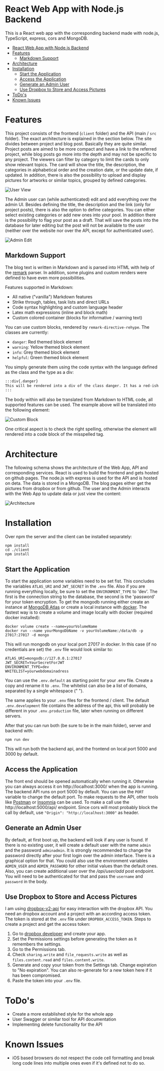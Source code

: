# React Web App with Node.js Backend

This is a React web app with the corresponding backend made with node.js, TypeScript, express, cors and MongoDB.

<!-- TOC -->

- [React Web App with Node.js Backend](#react-web-app-with-nodejs-backend)
- [Features](#features)
  - [Markdown Support](#markdown-support)
- [Architecture](#architecture)
- [Installation](#installation)
  - [Start the Application](#start-the-application)
  - [Access the Application](#access-the-application)
  - [Generate an Admin User](#generate-an-admin-user)
  - [Use Dropbox to Store and Access Pictures](#use-dropbox-to-store-and-access-pictures)
- [ToDo's](#todos)
- [Known Issues](#known-issues)

<!-- /TOC -->

# Features

This project consists of the frontend (`client` folder) and the API (main / `src` folder). The exact architecture is explained in the section below. The site divides between project and blog post. Basically they are quite similar. Project posts are aimed to be more compact and have a link to the referred project, while blog posts go more into the depth and may not be specific to any project. The viewers can filter by category to limit the cards to only show relevant topics. The card will show the title, the description, the categories in alphabetical order and the creation date, or the update date, if updated. In addition, there is also the possibility to upload and display pictures for artworks or similar topics, grouped by defined categories.

![User View](docs/pictures/blog_project_view.PNG)

The Admin user can (while authenticated) edit and add everything over the admin UI. Besides defining the title, the description and the link (only for project posts), there is also the option to define categories. You can either select existing categories or add new ones into your pool. In addition there is the possibility to flag your post as a draft. That will save the posts into the database for later editing but the post will not be available to the user (neither over the website nor over the API, except for authenticated user).

![Admin Edit](docs/pictures/admin_edit.PNG)

## Markdown Support

The blog text is written in Markdown and is parsed into HTML with help of the [remark](https://github.com/remarkjs/remark) parser. In addition, some plugins and custom renders were defined to have even more possibilities.

Features supported in Markdown:

- All native ("vanilla") Markdown features
- Strike through, tables, task lists and direct URLs
- Code syntax highlighting and custom language header
- Latex math expressions (inline and block math)
- Custom colored container (blocks for informative / warning text)

You can use custom blocks, rendered by `remark-directive-rehype`. The classes are currently:

- `danger`: Red themed block element
- `warning`: Yellow themed block element
- `info`: Grey themed block element
- `helpful`: Green themed block element

You simply generate them using the code syntax with the language defined as the class and the type as a div:

````md
:::div{.danger}
This will be rendered into a div of the class danger. It has a red-ish background with dark red text color and a red left border. It is used to inform the user of any critical things to consider.
:::
````

The body within will also be translated from Markdown to HTML code, all supported features can be used. The example above will be translated into the following element:

![Custom Block](docs/pictures/custom_danger.PNG)

One critical aspect is to check the right spelling, otherwise the element will rendered into a code block of the misspelled tag.

# Architecture

The following schema shows the architecture of the Web App, API and corresponding services. React is used to build the frontend and gets hosted on github pages. The node.js with express is used for the API and is hosted on deta. The data is stored in a MongoDB. The blog pages either get the pictures from dropbox or from github. The user and the Admin interacts with the Web App to update data or just view the content:

![Architecture](docs/diagrams/out/Architecture.svg)

# Installation

Over npm the server and the client can be installed separately:

```
npm install
cd ./client
npm install
```

## Start the Application

To start the application some variables need to be set fist. This concludes the variables `ATLAS_URI` and `JWT_SECRET` in the `.env` file. Also if you are running everything locally, be sure to set the `ENVIRONMENT_TYPE` to 'dev'. The first is the connection string to the database, the second is the 'password' for your token encryption. To get the mongodb running either create an instance at [MongoDB Atlas](https://www.mongodb.com/cloud/atlas) or create a local instance with [docker](https://hub.docker.com/_/mongo). The fastest way is to create a volume and image locally with docker (required docker installed):

```
docker volume create --name=yourVolumeName
docker run --name yourMongoDbName -v yourVolumeName:/data/db -p 27017:27017 -d mongo
```

This will run mongodb on your local port 27017 in docker. In this case (if no credentials are set) the `.env` file would look similar to:

```
ATLAS_URI=mongodb://127.0.0.1:27017
JWT_SECRET=YourSecretForJWT
ENVIRONMENT_TYPE=dev
WHITELIST=yourwebdomainadress
```

You can use the `.env.default` as starting point for your .env file. Create a copy and rename it to `.env`. The whitelist can also be a list of domains, separated by a single whitespace (" ").

The same applies to your `.env` files for the frontend / client. The default `.env.development` file contains the address of the api, this will probably be different in your `.env.production` file, later when running on different servers.

After that you can run both (be sure to be in the main folder), server and backend with:

```
npm run dev
```

This will run both the backend api, and the frontend on local port 5000 and 3000 by default.

## Access the Application

The front end should be opened automatically when running it. Otherwise you can always access it on http://localhost:3000/ when the app is running. The backend API runs on port 5000 by default. You can use the `PORT` variable to change the default port. To make requests to the API, other tools like [Postman](https://www.postman.com/) or [Insomnia](https://insomnia.rest/) can be used. To make a call use the http://localhost:5000/api/ endpoint. Since cors will most probably block the call by default, use `"Origin": "http://localhost:3000"` as header.

## Generate an Admin User

By default, at first boot up, the backend will look if any user is found. If there is no existing user, it will create a default user with the name `admin` and the password `adminadmin`. It is strongly recommended to change the password directly after your first login over the admin interface. There is a graphical option for that. You could also use the environment variables `ADMIN_USER` and `ADMIN_PASSWORD` for other initial values than the default ones. Also, you can create additional user over the _/api/user/add_ post endpoint. You will need to be authenticated for that and pass the `username` and `password` in the body.

## Use Dropbox to Store and Access Pictures

I am using [dropbox-v2-api](https://github.com/adasq/dropbox-v2-api) for easy interaction with the dropbox API. You need an dropbox account and a project with an according access token. The token is stored at the `.env` file under `DROPBOX_ACCESS_TOKEN`.
Steps to create a project and get the access token:

1. Go to [dropbox developer](https://www.dropbox.com/developers/apps) and create your app.
2. Set the Permissions settings before generating the token as it remembers the settings.
3. Go to the Permissions tab.
4. Check `sharing.write` and `file_requests.write` as well as `files.content.read` and `files.content.write`.
5. Generate and copy your token from the Settings tab. Change expiration to "No expiration". You can also re-generate for a new token here if it has been compromised.
6. Paste the token into your `.env` file.

# ToDo's

- Create a more established style for the whole app
- User Swagger or similar tool for API documentation
- Implementing delete functionality for the API

# Known Issues

- iOS based browsers do not respect the code cell formatting and break long code lines into multiple ones even if it's defined not to do so.
